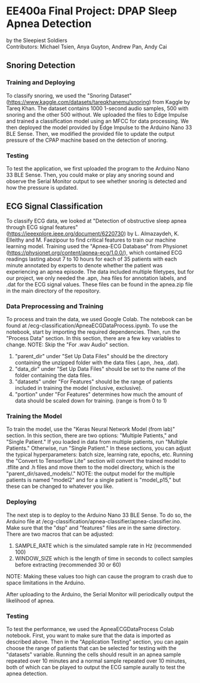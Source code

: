 # EE400a Final Project: DPAP Sleep Apnea Detection
by the Sleepiest Soldiers<br>
Contributors: Michael Tsien, Anya Guyton, Andrew Pan, Andy Cai
## Snoring Detection
### Training and Deploying
To classify snoring, we used the "Snoring Dataset" (https://www.kaggle.com/datasets/tareqkhanemu/snoring) from Kaggle by Tareq Khan. The dataset contains 1000 1-second audio samples, 500 with snoring and the other 500 without. We uploaded the files to Edge Impulse and trained a classification model using an MFCC for data processing. We then deployed the model provided by Edge Impulse to the Arduino Nano 33 BLE Sense. Then, we modified the provided file to update the output pressure of the CPAP machine based on the detection of snoring.
### Testing
To test the application, we first uploaded the program to the Arduino Nano 33 BLE Sense. Then, you could make or play any snoring sound and observe the Serial Monitor output to see whether snoring is detected and how the pressure is updated.
## ECG Signal Classification
To classify ECG data, we looked at "Detection of obstructive sleep apnea through ECG signal features" (https://ieeexplore.ieee.org/document/6220730) by L. Almazaydeh, K. Elleithy and M. Faezipour to find critical features to train our machine learning model. Training used the "Apnea-ECG Database" from Physionet (https://physionet.org/content/apnea-ecg/1.0.0/), which contained ECG readings lasting about 7 to 10 hours for each of 35 patients with each minute annotated by experts to denote whether the patient was experiencing an apnea episode. The data included multiple filetypes, but for our project, we only needed the .apn, .hea files for annotation labels, and .dat for the ECG signal values. These files can be found in the apnea.zip file in the main directory of the repository.
### Data Preprocessing and Training
To process and train the data, we used Google Colab. The notebook can be found at /ecg-classification/ApneaECGDataProcess.ipynb. To use the notebook, start by importing the required dependencies. Then, run the "Process Data" section. In this section, there are a  few key variables to change. NOTE: Skip the "For .wav Audio" section.
1. "parent_dir" under "Set Up Data Files" should be the directory containing the unzipped folder with the data files (.apn, .hea, .dat).
2. "data_dir" under "Set Up Data Files" should be set to the name of the folder containing the data files.
3. "datasets" under "For Features" should be the range of patients included in training the model (inclusive, exclusive).
4. "portion" under "For Features" determines how much the amount of data should be scaled down for training. (range is from 0 to 1)
### Training the Model
To train the model, use the "Keras Neural Network Model (from lab)" section. In this section, there are two options: "Multiple Patients," and "Single Patient." If you loaded in data from multiple patients, run "Multiple Patients." Otherwise, run "Single Patient." In these sections, you can adjust the typical hyperparameters: batch size, learning rate, epochs, etc. Running the "Convert to Tensorflow Lite" section will convert the trained model to .tflite and .h files and move them to the model directory, which is the "parent_dir/saved_models/." NOTE: the output model for the multiple patients is named "model2" and for a single patient is "model_p15," but these can be changed to whatever you like.
### Deploying
The next step is to deploy to the Arduino Nano 33 BLE Sense. To do so, the Arduino file at /ecg-classification/apnea-classifier/apnea-classifier.ino. Make sure that the "dsp" and "features" files are in the same directory. There are two macros that can be adjusted:
1. SAMPLE_RATE which is the simulated sample rate in Hz (recommended 100)
2. WINDOW_SIZE which is the length of time in seconds to collect samples before extracting (recommended 30 or 60)

NOTE: Making these values too high can cause the program to crash due to space limitations in the Arduino.

After uploading to the Arduino, the Serial Monitor will periodically output the likelihood of apnea.
### Testing
To test the performance, we used the ApneaECGDataProcess Colab notebook. First, you want to make sure that the data is imported as described above. Then in the "Application Testing" section, you can again choose the range of patients that can be selected for testing with the "datasets" variable. Running the cells should result in an apnea sample repeated over 10 minutes and a normal sample repeated over 10 minutes, both of which can be played to output the ECG sample aurally to test the apnea detection.
